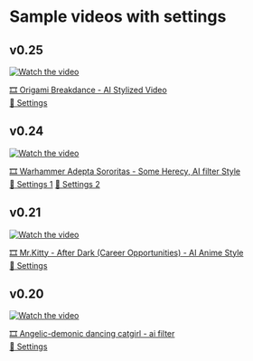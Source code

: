 # Sample videos with settings

## v0.25
[![Watch the video](https://img.youtube.com/vi/K10Ty0ZdbD8/maxresdefault.jpg)](https://www.youtube.com/shorts/K10Ty0ZdbD8)

[🎞️ Origami Breakdance - AI Stylized Video](https://www.youtube.com/shorts/K10Ty0ZdbD8) \
[📙 Settings](stable_warpfusion_0.25.0(149)_settings.txt)

## v0.24
[![Watch the video](https://img.youtube.com/vi/ubBjpaVFLnw/maxresdefault.jpg)](https://www.youtube.com/watch?v=ubBjpaVFLnw)

[🎞️ Warhammer Adepta Sororitas - Some Herecy, AI filter Style](https://www.youtube.com/shorts/AibknsgYUz8) \
[📙 Settings 1](stable_warpfusion_0.23.0(118)_settings.txt)
[📙 Settings 2](stable_warpfusion_0.23.0(117)_settings.txt)


## v0.21 
[![Watch the video](https://img.youtube.com/vi/AibknsgYUz8/maxresdefault.jpg)](https://www.youtube.com/shorts/AibknsgYUz8)

[🎞️ Mr.Kitty - After Dark (Career Opportunities) - AI Anime Style](https://www.youtube.com/shorts/AibknsgYUz8) \
[📙 Settings](stable_warpfusion_0.21.0(80)_settings.txt)

## v0.20 
[![Watch the video](https://img.youtube.com/vi/ZdipKQErGSU/maxresdefault.jpg)](https://www.youtube.com/shorts/ZdipKQErGSU)

[🎞️ Angelic-demonic dancing catgirl - ai filter
](https://www.youtube.com/shorts/ZdipKQErGSU) \
[📙 Settings](stable_warpfusion_0.20.0(24)_settings.txt)

